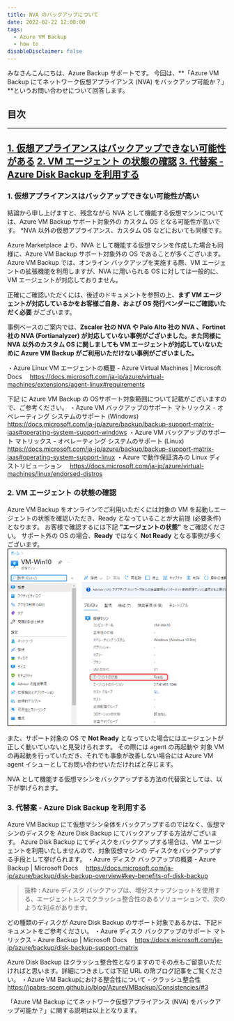 ```yaml
---
title: NVA のバックアップについて
date: 2022-02-22 12:00:00
tags:
  - Azure VM Backup
  - how to
disableDisclaimer: false
---
```


<!-- more -->
みなさんこんにちは、Azure Backup サポートです。
今回は、**「Azure VM Backup にてネットワーク仮想アプライアンス (NVA) をバックアップ可能か？」**というお問い合わせについて回答します。

## 目次
-----------------------------------------------------------
[1. 仮想アプライアンスはバックアップできない可能性がある](#1)
[2. VM エージェント の状態の確認](#2)
[3. 代替案 - Azure Disk Backup を利用する](#3)
-----------------------------------------------------------

### <a id="1"></a>1. 仮想アプライアンスはバックアップできない可能性が高い

結論から申し上げますと、残念ながら NVA として機能する仮想マシンについては、Azure VM Backup サポート対象外の カスタム OS となる可能性が高いです。
*NVA 以外の仮想アプライアンス、カスタム OS などにおいても同様です。

Azure Marketplace より、NVA として機能する仮想マシンを作成した場合も同様に、Azure VM Backup サポート対象外の OS であることが多くございます。
Azure VM Backup では、オンライン バックアップを実施する際、VM エージェントの拡張機能を利用しますが、NVA に用いられる OS に対しては一般的に、VM エージェントが対応しておりません。

正確にご確認いただくには、後述のドキュメントを参照の上、**まず VM エージェントが対応しているかをお客様ご自身、および OS 発行ベンダーにご確認いただく必要** がございます。

事例ベースのご案内では、**Zscaler 社の NVA や Palo Alto 社の NVA 、Fortinet 社の NVA (Fortianalyzer) が対応していない事例がございました。また同様に NVA 以外のカスタム OS に関しましても VM エージェントが対応していないために Azure VM Backup がご利用いただけない事例がございました。**

 
・Azure Linux VM エージェントの概要 - Azure Virtual Machines | Microsoft Docs
　https://docs.microsoft.com/ja-jp/azure/virtual-machines/extensions/agent-linux#requirements
 
下記 に Azure VM Backup の OSサポート対象範囲について記載がございますので、ご参考ください。
・Azure VM バックアップのサポート マトリックス - オペレーティング システムのサポート (Windows)
　https://docs.microsoft.com/ja-jp/azure/backup/backup-support-matrix-iaas#operating-system-support-windows
・Azure VM バックアップのサポート マトリックス - オペレーティング システムのサポート (Linux)
　https://docs.microsoft.com/ja-jp/azure/backup/backup-support-matrix-iaas#operating-system-support-linux
・Azure で動作保証済みの Linux ディストリビューション
　https://docs.microsoft.com/ja-jp/azure/virtual-machines/linux/endorsed-distros
 


### <a id="2"></a>2. VM エージェント の状態の確認
Azure VM Backup をオンラインでご利用いただくには対象の VM を起動しエージェントの状態を確認いただき、Ready となっていることが大前提 (必要条件) となります。
お客様で確認するには下記 **"エージェントの状態"** をご確認ください。
サポート外の OS の場合、**Ready** ではなく **Not Ready** となる事例が多くございます。
![エージェントの状態 の確認](./NVA_backup/NVA_backup_01.png)

また、サポート対象の OS で **Not Ready** となっていた場合にはエージェントが正しく動いていないと見受けられます。
その際には agent の再起動や 対象 VM の再起動を行っていただき、それでも事象が改善しない場合には Azure VM agent イシューとしてお問い合わせいただければと存じます。




NVA として機能する仮想マシンをバックアップする方法の代替案としては、以下が挙げられます。

### <a id="3"></a> 3. 代替案 - Azure Disk Backup を利用する

Azure VM Backup にて仮想マシン全体をバックアップするのではなく、仮想マシンのディスクを Azure Disk Backup にてバックアップする方法がございます。
Azure Disk Backup にてディスクをバックアップする場合は、VM エージェントを利用いたしませんので、対象仮想マシンの ディスクをバックアップする手段として挙げられます。
・Azure ディスク バックアップの概要 - Azure Backup | Microsoft Docs
　https://docs.microsoft.com/ja-jp/azure/backup/disk-backup-overview#key-benefits-of-disk-backup
> 抜粋 : Azure ディスク バックアップは、増分スナップショットを使用する、エージェントレスでクラッシュ整合性のあるソリューションで、次のような利点があります。

どの種類のディスクが Azure Disk Backup のサポート対象であるかは、下記ドキュメントをご参考ください。
・Azure ディスク バックアップのサポート マトリックス - Azure Backup | Microsoft Docs
　https://docs.microsoft.com/ja-jp/azure/backup/disk-backup-support-matrix
 
 
Azure Disk Backup はクラッシュ整合性となりますのでその点もご留意いただければと思います。詳細につきましては下記 URL の幣ブログ記事をご覧ください。
・Azure VM Backupにおける整合性について - クラッシュ整合性
https://jpabrs-scem.github.io/blog/AzureVMBackup/Consistencies/#3


「Azure VM Backup にてネットワーク仮想アプライアンス (NVA) をバックアップ可能か？」に関する説明は以上となります。


